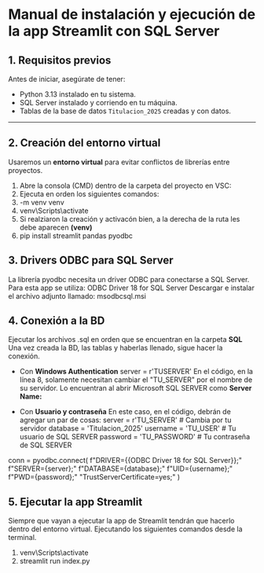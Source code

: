# Manual de instalación y ejecución de la app Streamlit con SQL Server

## 1. Requisitos previos

Antes de iniciar, asegúrate de tener:

- Python 3.13 instalado en tu sistema.
- SQL Server instalado y corriendo en tu máquina.
- Tablas de la base de datos `Titulacion_2025` creadas y con datos.

---

## 2. Creación del entorno virtual

Usaremos un **entorno virtual** para evitar conflictos de librerías entre proyectos.

1. Abre la consola (CMD) dentro de la carpeta del proyecto en VSC:
2. Ejecuta en orden los siguientes comandos:
3. -m venv venv
4. venv\Scripts\activate
5. Si realziaron la creación y activacón bien, a la derecha de la ruta les debe aparecen **(venv)**
5. pip install streamlit pandas pyodbc

## 3. Drivers ODBC para SQL Server
La librería pyodbc necesita un driver ODBC para conectarse a SQL Server.
Para esta app se utiliza: ODBC Driver 18 for SQL Server
Descargar e instalar el archivo adjunto llamado: msodbcsql.msi

## 4. Conexión a la BD
Ejecutar los archivos .sql en orden que se encuentran en la carpeta **SQL**
Una vez creada la BD, las tablas y haberlas llenado, sigue hacer la conexión.
- Con **Windows Authentication**
server = r'TUSERVER' 
En el código, en la línea 8, solamente necesitan cambiar el "TU_SERVER" por el nombre de su servidor.
Lo encuentran al abrir Microsoft SQL SERVER como **Server Name:**

- Con **Usuario y contraseña**
En este caso, en el código, debrán de agregar un par de cosas:
server = r'TU_SERVER'       # Cambia por tu servidor
database = 'Titulacion_2025'
username = 'TU_USER'        # Tu usuario de SQL SERVER
password = 'TU_PASSWORD'    # Tu contraseña de SQL SERVER

conn = pyodbc.connect(
    f"DRIVER={{ODBC Driver 18 for SQL Server}};"
    f"SERVER={server};"
    f"DATABASE={database};"
    f"UID={username};"
    f"PWD={password};"
    "TrustServerCertificate=yes;"
)

## 5. Ejecutar la app Streamlit
Siempre que vayan a ejecutar la app de Streamlit tendrán que hacerlo dentro del entorno virtual.
Ejecutando los siguientes comandos desde la terminal.
1. venv\Scripts\activate
2. streamlit run index.py
